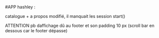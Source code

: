 #APP
hashley : 

  catalogue + a propos modifié, il manquait les session start()
  
  ATTENTION pb daffichage dû au footer et son padding 10 px (scroll bar en dessous car le footer dépasse) 
 
 
 
 

